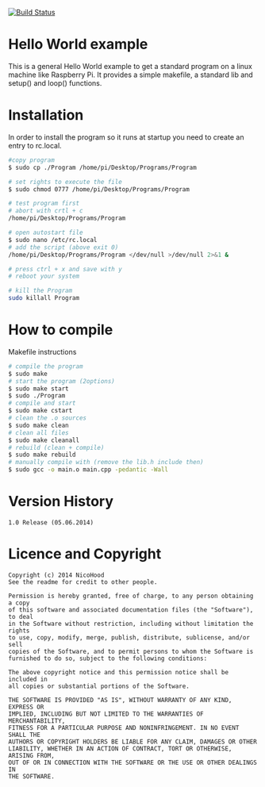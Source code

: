 [![Build Status](https://travis-ci.com/ksaetern6/HelloWorld.svg?branch=master)](https://travis-ci.com/ksaetern6/HelloWorld)

Hello World example
===================
This is a general Hello World example to get a standard program on a linux machine like Raspberry Pi.
It provides a simple makefile, a standard lib and setup() and loop() functions.

Installation
============

In order to install the program so it runs at startup you need to create an entry to rc.local.

```bash
#copy program
$ sudo cp ./Program /home/pi/Desktop/Programs/Program

# set rights to execute the file
$ sudo chmod 0777 /home/pi/Desktop/Programs/Program

# test program first
# abort with crtl + c
/home/pi/Desktop/Programs/Program

# open autostart file
$ sudo nano /etc/rc.local
# add the script (above exit 0)
/home/pi/Desktop/Programs/Program </dev/null >/dev/null 2>&1 &

# press ctrl + x and save with y
# reboot your system

# kill the Program
sudo killall Program
```

How to compile
==============

Makefile instructions

```bash
# compile the program
$ sudo make
# start the program (2options)
$ sudo make start
$ sudo ./Program
# compile and start
$ sudo make cstart
# clean the .o sources
$ sudo make clean
# clean all files
$ sudo make cleanall
# rebuild (clean + compile)
$ sudo make rebuild
# manually compile with (remove the lib.h include then)
$ sudo gcc -o main.o main.cpp -pedantic -Wall
```

Version History
===============

```
1.0 Release (05.06.2014)
```

Licence and Copyright
=====================

```
Copyright (c) 2014 NicoHood
See the readme for credit to other people.

Permission is hereby granted, free of charge, to any person obtaining a copy
of this software and associated documentation files (the "Software"), to deal
in the Software without restriction, including without limitation the rights
to use, copy, modify, merge, publish, distribute, sublicense, and/or sell
copies of the Software, and to permit persons to whom the Software is
furnished to do so, subject to the following conditions:

The above copyright notice and this permission notice shall be included in
all copies or substantial portions of the Software.

THE SOFTWARE IS PROVIDED "AS IS", WITHOUT WARRANTY OF ANY KIND, EXPRESS OR
IMPLIED, INCLUDING BUT NOT LIMITED TO THE WARRANTIES OF MERCHANTABILITY,
FITNESS FOR A PARTICULAR PURPOSE AND NONINFRINGEMENT. IN NO EVENT SHALL THE
AUTHORS OR COPYRIGHT HOLDERS BE LIABLE FOR ANY CLAIM, DAMAGES OR OTHER
LIABILITY, WHETHER IN AN ACTION OF CONTRACT, TORT OR OTHERWISE, ARISING FROM,
OUT OF OR IN CONNECTION WITH THE SOFTWARE OR THE USE OR OTHER DEALINGS IN
THE SOFTWARE.
```
